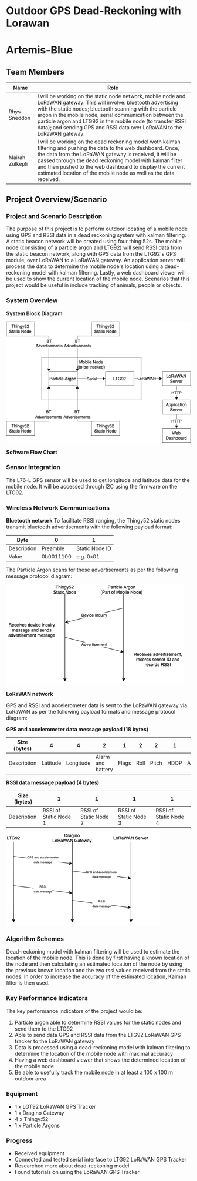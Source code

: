 # Outdoor GPS Dead-Reckoning with Lorawan
# Artemis-Blue


## Team Members

| Name | Role |
| ----------- | ----------- |
| Rhys Sneddon | I will be working on the static node network, mobile node and LoRaWAN gateway. This will involve: bluetooth advertising with the static nodes; bluetooth scanning with the particle argon in the mobile node; serial communication between the particle argon and LTG92 in the mobile node (to transfer RSSI data); and sending GPS and RSSI data over LoRaWAN to the LoRaWAN gateway.|
| Mairah Zulkepli | I will be working on the dead reckoning model woth kalman filtering and pushing the data to the web dashboard. Once, the data from the LoRaWAN gateway is received, it will be passed through the dead reckoning model with kalman filter and then pushed to the web dashboard to display the current estimated location of the mobile node as well as the data received. |

## Project Overview/Scenario

### Project and Scenario Description
The purpose of this project is to perform outdoor locating of a mobile node using GPS and RSSI data in a dead reckoning system with kalman filtering. A static beacon network will be created using four thing:52s. The mobile node (consisting of a particle argon and LTG92) will send RSSI data from the static beacon network, along with GPS data from the LTG92's GPS module, over LoRaWAN to a LoRaWAN gateway. An application server will process the data to determine the mobile node's location using a dead-reckoning model with kalman filtering. Lastly, a web dashboard viewer will be used to show the current location of the mobile node. Scenarios that this project would be useful in include tracking of animals, people or objects.

### System Overview
**System Block Diagram**

![Block Diagram](systemdiagram.png)

**Software Flow Chart**


### Sensor Integration
The L76-L GPS sensor will be used to get longitude and latitude data for the mobile node. It will be accessed through I2C using the firmware on the LTG92. 

### Wireless Network Communications
**Bluetooth network**
To facilitate RSSI ranging, the Thingy52 static nodes transmit bluetooth advertisements with the following payload format:

| Byte | 0 | 1 |
| ----------- | ----------- | ----------- |
| Description | Preamble | Static Node ID |
| Value | 0b0011100 | e.g. 0x01 |

The Particle Argon scans for these advertisements as per the following message protocol diagram:

![Bluetooth Diagram](btdiagram.png)

**LoRaWAN network**

GPS and RSSI and accelerometer data is sent to the LoRaWAN gateway via LoRaWAN as per the following payload formats and message protocol diagram:

**GPS and accelerometer data message payload (18 bytes)**

| Size (bytes) | 4 | 4 | 2 | 1 | 2 | 2 | 1 | 2 | 
| ----------- | ----------- | ----------- | ----------- | ----------- | ----------- | ----------- | ----------- | ----------- |
| Description | Latitude | Longitude | Alarm and battery | Flags | Roll | Pitch | HDOP | Altitude |

**RSSI data message payload (4 bytes)**

| Size (bytes) | 1 | 1 | 1 | 1 |
| ----------- | ----------- | ----------- | ----------- | ----------- |
| Description | RSSI of Static Node 1 | RSSI of Static Node 2 | RSSI of Static Node 3 | RSSI of Static Node 4 | 


![LWDiagram](lwdiagram.png)

### Algorithm Schemes
Dead-reckoning model with kalman filtering will be used to estimate the location of the mobile node. This is done by first having a known location of the node and then calculating an estimated location of the node by using the previous known location and the two rssi values received from the static nodes. In order to increase the accuracy of the estimated location, Kalman filter is then used.

### Key Performance Indicators
The key performance indicators of the project would be:
1. Particle argon able to determine RSSI values for the static nodes and send them to the LTG92
2. Able to send data GPS and RSSI data from the LTG92 LoRaWAN GPS tracker to the LoRaWAN gateway
3. Data is processed using a dead-reckoning model with kalman filtering to determine the location of the mobile node with maximal accuracy
4. Having a web dashboard viewer that shows the determined location of the mobile node
5. Be able to usefully track the mobile node in at least a 100 x 100 m outdoor area










### Equipment
- 1 x LGT92 LoRaWAN GPS Tracker
- 1 x Dragino Gateway
- 4 x Thingy:52
- 1 x Particle Argons

### Progress
- Received equipment
- Connected and tested serial interface to LTG92 LoRaWAN GPS Tracker 
- Researched more about dead-reckoning model
- Found tutorials on using the LoRaWAN GPS Tracker
